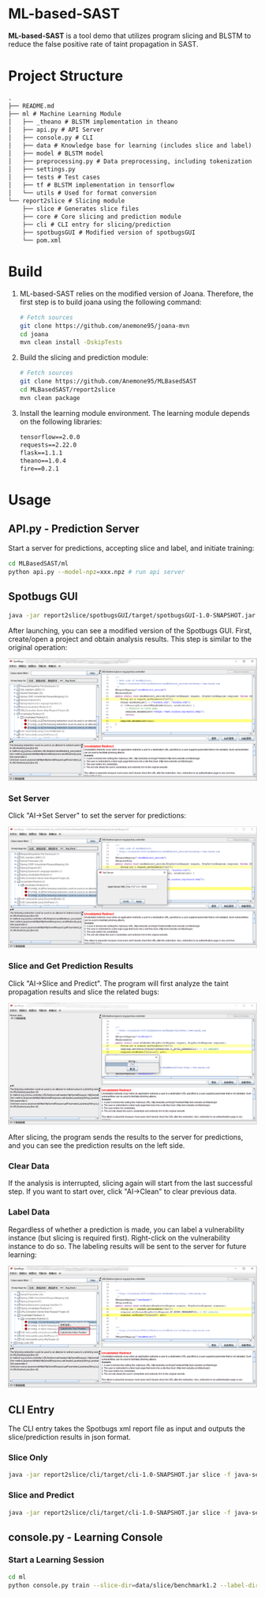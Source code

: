 # ML-based-SAST

**ML-based-SAST** is a tool demo that utilizes program slicing and BLSTM to reduce the false positive rate of taint propagation in SAST.

# Project Structure

```plain
.
├── README.md
├── ml # Machine Learning Module
│   ├── _theano # BLSTM implementation in theano
│   ├── api.py # API Server
│   ├── console.py # CLI
│   ├── data # Knowledge base for learning (includes slice and label)
│   ├── model # BLSTM model
│   ├── preprocessing.py # Data preprocessing, including tokenization
│   ├── settings.py
│   ├── tests # Test cases
│   ├── tf # BLSTM implementation in tensorflow
│   └── utils # Used for format conversion
└── report2slice # Slicing module
    ├── slice # Generates slice files
    ├── core # Core slicing and prediction module
    ├── cli # CLI entry for slicing/prediction
    ├── spotbugsGUI # Modified version of spotbugsGUI
    └── pom.xml
```

# Build

1. ML-based-SAST relies on the modified version of Joana. Therefore, the first step is to build joana using the following command:

    ```bash
    # Fetch sources
    git clone https://github.com/anemone95/joana-mvn
    cd joana
    mvn clean install -DskipTests
    ```
    
2. Build the slicing and prediction module:

   ```bash
   # Fetch sources
   git clone https://github.com/Anemone95/MLBasedSAST
   cd MLBasedSAST/report2slice
   mvn clean package
   ```

3. Install the learning module environment. The learning module depends on the following libraries:

    ```plain
    tensorflow==2.0.0
    requests==2.22.0
    flask==1.1.1
    theano==1.0.4
    fire==0.2.1
    ```

# Usage

## API.py - Prediction Server

Start a server for predictions, accepting slice and label, and initiate training:

```bash
cd MLBasedSAST/ml
python api.py --model-npz=xxx.npz # run api server
```

## Spotbugs GUI

```bash
java -jar report2slice/spotbugsGUI/target/spotbugsGUI-1.0-SNAPSHOT.jar
```

After launching, you can see a modified version of the Spotbugs GUI. First, create/open a project and obtain analysis results. This step is similar to the original operation:

![image-20191121143710061](README/image-20191121143710061.png)

### Set Server

Click "AI->Set Server" to set the server for predictions:

![image-20191121143846462](README/image-20191121143846462.png)

### Slice and Get Prediction Results

Click "AI->Slice and Predict". The program will first analyze the taint propagation results and slice the related bugs:

![image-20191121160401714](README/image-20191121160401714.png)

After slicing, the program sends the results to the server for predictions, and you can see the prediction results on the left side.

### Clear Data

If the analysis is interrupted, slicing again will start from the last successful step. If you want to start over, click "AI->Clean" to clear previous data.

### Label Data

Regardless of whether a prediction is made, you can label a vulnerability instance (but slicing is required first). Right-click on the vulnerability instance to do so. The labeling results will be sent to the server for future learning:

![image-20191121161750306](README/image-20191121161750306.png)

## CLI Entry

The CLI entry takes the Spotbugs xml report file as input and outputs the slice/prediction results in json format.

### Slice Only

```bash
java -jar report2slice/cli/target/cli-1.0-SNAPSHOT.jar slice -f java-sec-code-1.0.0-spotbugs.xml # By default, slices are saved to ./slice/{project} folder. Use --output-dir to specify the output directory.
```

### Slice and Predict

```bash
java -jar report2slice/cli/target/cli-1.0-SNAPSHOT.jar slice -f java-sec-code-1.0.0-spotbugs.xml --server http://127.0.0.1:8888/ # Specify the server for predictions. By default, prediction results are saved to ./predict. Use --output to specify the output directory.
```

## console.py - Learning Console

### Start a Learning Session

```bash
cd ml
python console.py train --slice-dir=data/slice/benchmark1.2 --label-dir=data/label/benchmark1.2 --epochs=20 # Slice data folder, label data folder, maximum number of iterations.
```